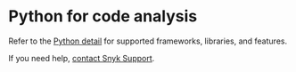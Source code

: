 # Python for code analysis

Refer to the [Python detail](./) for supported frameworks, libraries, and features.

If you need help, [contact Snyk Support](https://support.snyk.io).
